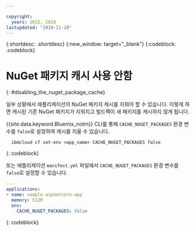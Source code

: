 ```yaml
---

copyright:
  years: 2015, 2018
lastupdated: "2018-11-20"
---
```


{:shortdesc: .shortdesc}
{:new_window: target="_blank"}
{:codeblock: .codeblock}

# NuGet 패키지 캐시 사용 안함
{: #disabling_the_nuget_package_cache}

일부 상황에서 애플리케이션의 NuGet 패키지 캐시를 지워야 할 수 있습니다. 이렇게 하면 캐시된 기존 NuGet 패키지가 지워지고 빌드팩이 새 패키지를 캐시하지 않게 됩니다.

{{site.data.keyword.Bluemix_notm}} CLI를 통해 `CACHE_NUGET_PACKAGES` 환경 변수를 `false`로 설정하여 캐시를 지울 수 있습니다.

```shell
  ibmcloud cf set-env <app_name> CACHE_NUGET_PACKAGES false
```
{: codeblock}

또는 애플리케이션 `manifest.yml` 파일에서 `CACHE_NUGET_PACKAGES` 환경 변수를 `false`로 설정할 수 있습니다.

```yml
---
applications:
- name: sample-aspnetcore-app
  memory: 512M
  env:
    CACHE_NUGET_PACKAGES: false
```
{: codeblock}
